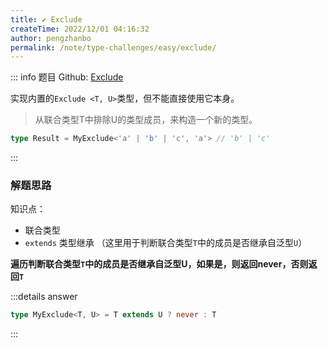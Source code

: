 ```yaml
---
title: ✔️ Exclude
createTime: 2022/12/01 04:16:32
author: pengzhanbo
permalink: /note/type-challenges/easy/exclude/
---
```


::: info 题目
Github: [Exclude](https://github.com/type-challenges/type-challenges/blob/main/questions/)

实现内置的`Exclude <T, U>`类型，但不能直接使用它本身。

> 从联合类型T中排除U的类型成员，来构造一个新的类型。

```ts
type Result = MyExclude<'a' | 'b' | 'c', 'a'> // 'b' | 'c'
```
:::

### 解题思路

知识点：
- 联合类型
- `extends` 类型继承 （这里用于判断联合类型`T`中的成员是否继承自泛型`U`）


**遍历判断联合类型`T`中的成员是否继承自泛型U，如果是，则返回never，否则返回`T`**

:::details answer
```ts
type MyExclude<T, U> = T extends U ? never : T
```
:::
